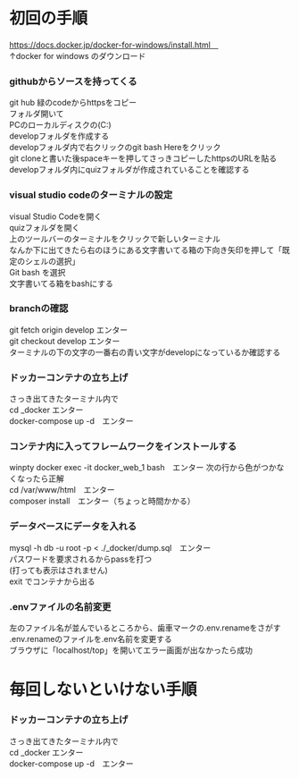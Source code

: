 # 初回の手順
https://docs.docker.jp/docker-for-windows/install.html　  
↑docker for windows のダウンロード  
### githubからソースを持ってくる  
git hub 緑のcodeからhttpsをコピー  
フォルダ開いて  
PCのローカルディスクの(C:\)  
developフォルダを作成する  
developフォルダ内で右クリックのgit bash Hereをクリック  
git cloneと書いた後spaceキーを押してさっきコピーしたhttpsのURLを貼る  
developフォルダ内にquizフォルダが作成されていることを確認する  

### visual studio codeのターミナルの設定
visual Studio Codeを開く  
quizフォルダを開く  
上のツールバーのターミナルをクリックで新しいターミナル  
なんか下に出てきたら右のほうにある文字書いてる箱の下向き矢印を押して「既定のシェルの選択」  
Git bash を選択  
文字書いてる箱をbashにする  

### branchの確認
git fetch origin develop エンター  
git checkout develop エンター   
ターミナルの下の文字の一番右の青い文字がdevelopになっているか確認する  
### ドッカーコンテナの立ち上げ  
さっき出てきたターミナル内で  
cd _docker エンター  
docker-compose up -d　エンター 
### コンテナ内に入ってフレームワークをインストールする 
winpty docker exec -it docker_web_1 bash　エンター 
次の行から色がつかなくなったら正解  
cd /var/www/html　エンター   
composer install　エンター（ちょっと時間かかる）  
### データベースにデータを入れる
mysql -h db -u root -p < ./_docker/dump.sql　エンター  
パスワードを要求されるからpassを打つ  
(打っても表示はされません)  
exit でコンテナから出る  
### .envファイルの名前変更
左のファイル名が並んでいるところから、歯車マークの.env.renameをさがす  
.env.renameのファイルを.env名前を変更する  
ブラウザに「localhost/top」を開いてエラー画面が出なかったら成功  

# 毎回しないといけない手順
### ドッカーコンテナの立ち上げ  
さっき出てきたターミナル内で  
cd _docker エンター  
docker-compose up -d　エンター 
